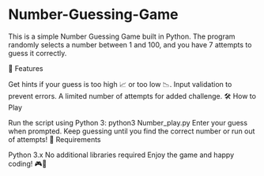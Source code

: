 # Number-Guessing-Game

This is a simple Number Guessing Game built in Python. The program randomly selects a number between 1 and 100, and you have 7 attempts to guess it correctly.

🚀 Features

Get hints if your guess is too high 📈 or too low 📉.
Input validation to prevent errors.
A limited number of attempts for added challenge.
🛠️ How to Play

Run the script using Python 3:
python3 Number_play.py
Enter your guess when prompted.
Keep guessing until you find the correct number or run out of attempts!
📌 Requirements

Python 3.x
No additional libraries required
Enjoy the game and happy coding! 🎮🐍

